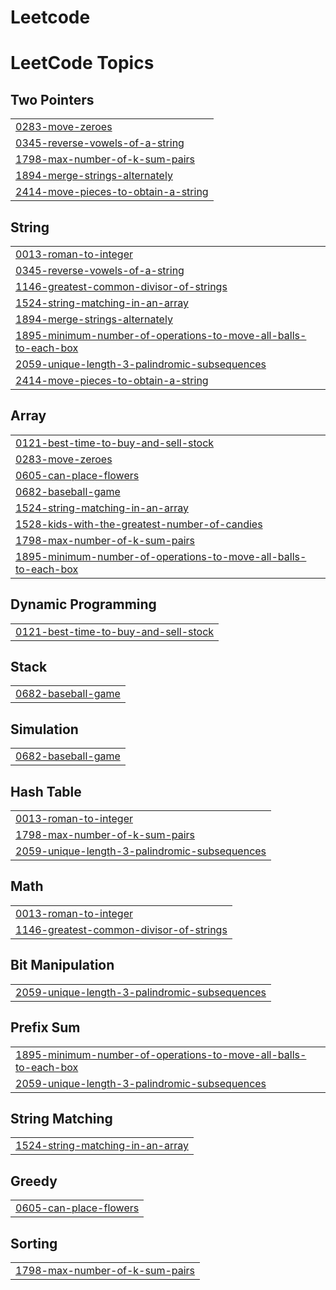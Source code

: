 # Leetcode
<!---LeetCode Topics Start-->
# LeetCode Topics
## Two Pointers
|  |
| ------- |
| [0283-move-zeroes](https://github.com/jainpriyanshu77/Leetcode/tree/master/0283-move-zeroes) |
| [0345-reverse-vowels-of-a-string](https://github.com/jainpriyanshu77/Leetcode/tree/master/0345-reverse-vowels-of-a-string) |
| [1798-max-number-of-k-sum-pairs](https://github.com/jainpriyanshu77/Leetcode/tree/master/1798-max-number-of-k-sum-pairs) |
| [1894-merge-strings-alternately](https://github.com/jainpriyanshu77/Leetcode/tree/master/1894-merge-strings-alternately) |
| [2414-move-pieces-to-obtain-a-string](https://github.com/jainpriyanshu77/Leetcode/tree/master/2414-move-pieces-to-obtain-a-string) |
## String
|  |
| ------- |
| [0013-roman-to-integer](https://github.com/jainpriyanshu77/Leetcode/tree/master/0013-roman-to-integer) |
| [0345-reverse-vowels-of-a-string](https://github.com/jainpriyanshu77/Leetcode/tree/master/0345-reverse-vowels-of-a-string) |
| [1146-greatest-common-divisor-of-strings](https://github.com/jainpriyanshu77/Leetcode/tree/master/1146-greatest-common-divisor-of-strings) |
| [1524-string-matching-in-an-array](https://github.com/jainpriyanshu77/Leetcode/tree/master/1524-string-matching-in-an-array) |
| [1894-merge-strings-alternately](https://github.com/jainpriyanshu77/Leetcode/tree/master/1894-merge-strings-alternately) |
| [1895-minimum-number-of-operations-to-move-all-balls-to-each-box](https://github.com/jainpriyanshu77/Leetcode/tree/master/1895-minimum-number-of-operations-to-move-all-balls-to-each-box) |
| [2059-unique-length-3-palindromic-subsequences](https://github.com/jainpriyanshu77/Leetcode/tree/master/2059-unique-length-3-palindromic-subsequences) |
| [2414-move-pieces-to-obtain-a-string](https://github.com/jainpriyanshu77/Leetcode/tree/master/2414-move-pieces-to-obtain-a-string) |
## Array
|  |
| ------- |
| [0121-best-time-to-buy-and-sell-stock](https://github.com/jainpriyanshu77/Leetcode/tree/master/0121-best-time-to-buy-and-sell-stock) |
| [0283-move-zeroes](https://github.com/jainpriyanshu77/Leetcode/tree/master/0283-move-zeroes) |
| [0605-can-place-flowers](https://github.com/jainpriyanshu77/Leetcode/tree/master/0605-can-place-flowers) |
| [0682-baseball-game](https://github.com/jainpriyanshu77/Leetcode/tree/master/0682-baseball-game) |
| [1524-string-matching-in-an-array](https://github.com/jainpriyanshu77/Leetcode/tree/master/1524-string-matching-in-an-array) |
| [1528-kids-with-the-greatest-number-of-candies](https://github.com/jainpriyanshu77/Leetcode/tree/master/1528-kids-with-the-greatest-number-of-candies) |
| [1798-max-number-of-k-sum-pairs](https://github.com/jainpriyanshu77/Leetcode/tree/master/1798-max-number-of-k-sum-pairs) |
| [1895-minimum-number-of-operations-to-move-all-balls-to-each-box](https://github.com/jainpriyanshu77/Leetcode/tree/master/1895-minimum-number-of-operations-to-move-all-balls-to-each-box) |
## Dynamic Programming
|  |
| ------- |
| [0121-best-time-to-buy-and-sell-stock](https://github.com/jainpriyanshu77/Leetcode/tree/master/0121-best-time-to-buy-and-sell-stock) |
## Stack
|  |
| ------- |
| [0682-baseball-game](https://github.com/jainpriyanshu77/Leetcode/tree/master/0682-baseball-game) |
## Simulation
|  |
| ------- |
| [0682-baseball-game](https://github.com/jainpriyanshu77/Leetcode/tree/master/0682-baseball-game) |
## Hash Table
|  |
| ------- |
| [0013-roman-to-integer](https://github.com/jainpriyanshu77/Leetcode/tree/master/0013-roman-to-integer) |
| [1798-max-number-of-k-sum-pairs](https://github.com/jainpriyanshu77/Leetcode/tree/master/1798-max-number-of-k-sum-pairs) |
| [2059-unique-length-3-palindromic-subsequences](https://github.com/jainpriyanshu77/Leetcode/tree/master/2059-unique-length-3-palindromic-subsequences) |
## Math
|  |
| ------- |
| [0013-roman-to-integer](https://github.com/jainpriyanshu77/Leetcode/tree/master/0013-roman-to-integer) |
| [1146-greatest-common-divisor-of-strings](https://github.com/jainpriyanshu77/Leetcode/tree/master/1146-greatest-common-divisor-of-strings) |
## Bit Manipulation
|  |
| ------- |
| [2059-unique-length-3-palindromic-subsequences](https://github.com/jainpriyanshu77/Leetcode/tree/master/2059-unique-length-3-palindromic-subsequences) |
## Prefix Sum
|  |
| ------- |
| [1895-minimum-number-of-operations-to-move-all-balls-to-each-box](https://github.com/jainpriyanshu77/Leetcode/tree/master/1895-minimum-number-of-operations-to-move-all-balls-to-each-box) |
| [2059-unique-length-3-palindromic-subsequences](https://github.com/jainpriyanshu77/Leetcode/tree/master/2059-unique-length-3-palindromic-subsequences) |
## String Matching
|  |
| ------- |
| [1524-string-matching-in-an-array](https://github.com/jainpriyanshu77/Leetcode/tree/master/1524-string-matching-in-an-array) |
## Greedy
|  |
| ------- |
| [0605-can-place-flowers](https://github.com/jainpriyanshu77/Leetcode/tree/master/0605-can-place-flowers) |
## Sorting
|  |
| ------- |
| [1798-max-number-of-k-sum-pairs](https://github.com/jainpriyanshu77/Leetcode/tree/master/1798-max-number-of-k-sum-pairs) |
<!---LeetCode Topics End-->